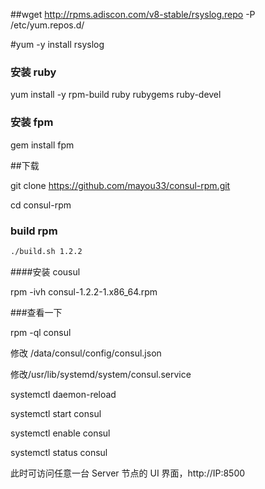  
##wget http://rpms.adiscon.com/v8-stable/rsyslog.repo -P /etc/yum.repos.d/ 



#yum -y install rsyslog 


### 安装 ruby

yum install -y rpm-build ruby rubygems ruby-devel


### 安装 fpm

gem install fpm
 

##下载



git clone https://github.com/mayou33/consul-rpm.git

cd consul-rpm

### build rpm

``` sh
./build.sh 1.2.2
```

####安装 cousul

 rpm -ivh consul-1.2.2-1.x86_64.rpm 
 
 ###查看一下

rpm -ql consul

修改 /data/consul/config/consul.json

修改/usr/lib/systemd/system/consul.service


systemctl daemon-reload

systemctl start consul

systemctl enable consul

systemctl status consul

此时可访问任意一台 Server 节点的 UI 界面，http://IP:8500
